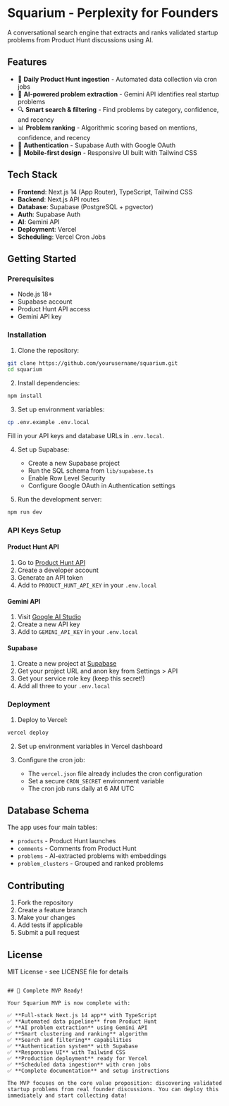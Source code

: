 # Squarium - Perplexity for Founders

A conversational search engine that extracts and ranks validated startup problems from Product Hunt discussions using AI.

## Features

- 🚀 **Daily Product Hunt ingestion** - Automated data collection via cron jobs
- 🤖 **AI-powered problem extraction** - Gemini API identifies real startup problems
- 🔍 **Smart search & filtering** - Find problems by category, confidence, and recency
- 📊 **Problem ranking** - Algorithmic scoring based on mentions, confidence, and recency
- 🔐 **Authentication** - Supabase Auth with Google OAuth
- 📱 **Mobile-first design** - Responsive UI built with Tailwind CSS

## Tech Stack

- **Frontend**: Next.js 14 (App Router), TypeScript, Tailwind CSS
- **Backend**: Next.js API routes
- **Database**: Supabase (PostgreSQL + pgvector)
- **Auth**: Supabase Auth
- **AI**: Gemini API
- **Deployment**: Vercel
- **Scheduling**: Vercel Cron Jobs

## Getting Started

### Prerequisites

- Node.js 18+
- Supabase account
- Product Hunt API access
- Gemini API key

### Installation

1. Clone the repository:
```bash
git clone https://github.com/yourusername/squarium.git
cd squarium
```

2. Install dependencies:
```bash
npm install
```

3. Set up environment variables:
```bash
cp .env.example .env.local
```

Fill in your API keys and database URLs in `.env.local`.

4. Set up Supabase:
   - Create a new Supabase project
   - Run the SQL schema from `lib/supabase.ts`
   - Enable Row Level Security
   - Configure Google OAuth in Authentication settings

5. Run the development server:
```bash
npm run dev
```

### API Keys Setup

#### Product Hunt API
1. Go to [Product Hunt API](https://api.producthunt.com/v2/docs)
2. Create a developer account
3. Generate an API token
4. Add to `PRODUCT_HUNT_API_KEY` in your `.env.local`

#### Gemini API
1. Visit [Google AI Studio](https://makersuite.google.com/app/apikey)
2. Create a new API key
3. Add to `GEMINI_API_KEY` in your `.env.local`

#### Supabase
1. Create a new project at [Supabase](https://supabase.com)
2. Get your project URL and anon key from Settings > API
3. Get your service role key (keep this secret!)
4. Add all three to your `.env.local`

### Deployment

1. Deploy to Vercel:
```bash
vercel deploy
```

2. Set up environment variables in Vercel dashboard

3. Configure the cron job:
   - The `vercel.json` file already includes the cron configuration
   - Set a secure `CRON_SECRET` environment variable
   - The cron job runs daily at 6 AM UTC

## Database Schema

The app uses four main tables:
- `products` - Product Hunt launches
- `comments` - Comments from Product Hunt
- `problems` - AI-extracted problems with embeddings
- `problem_clusters` - Grouped and ranked problems

## Contributing

1. Fork the repository
2. Create a feature branch
3. Make your changes
4. Add tests if applicable
5. Submit a pull request

## License

MIT License - see LICENSE file for details
```

## 🎉 Complete MVP Ready!

Your Squarium MVP is now complete with:

✅ **Full-stack Next.js 14 app** with TypeScript
✅ **Automated data pipeline** from Product Hunt
✅ **AI problem extraction** using Gemini API  
✅ **Smart clustering and ranking** algorithm
✅ **Search and filtering** capabilities
✅ **Authentication system** with Supabase
✅ **Responsive UI** with Tailwind CSS
✅ **Production deployment** ready for Vercel
✅ **Scheduled data ingestion** with cron jobs
✅ **Complete documentation** and setup instructions

The MVP focuses on the core value proposition: discovering validated startup problems from real founder discussions. You can deploy this immediately and start collecting data!
